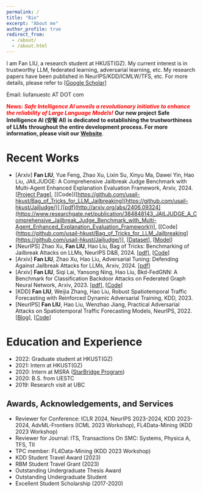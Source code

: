 ```yaml
---
permalink: /
title: "Bio"
excerpt: "About me"
author_profile: true
redirect_from: 
  - /about/
  - /about.html
---
```


I am Fan LIU, a research student at HKUST(GZ). My current interest is in trustworthy LLM, federated learning, adversarial learning, etc. My research papers  have been published in NeurIPS/KDD/ICMLW/TFS, etc.  For more details, please refer to [[Google Scholar](https://scholar.google.com/citations?hl=en&user=w_T6VSsAAAAJ&view_op=list_works&gmla=AJsN-F6dCU5T7zqsidfpbWQ8dM-gnrcr_B7HR2Al0KB-Da0O4rcUVdg50B8s5frd_M45ZL6BePe8-CSTML8ov3F66_cbUYBgM835uoGWaepf8tveijtCUcc)]

Email: liufanuestc AT DOT com

<span style="color:red;">**News:** ***Safe Intelligence AI unveils a revolutionary initiative to enhance the reliability of Large Language Models!***</span> **Our new project** **Safe Intelligence AI (安智 AI)** **is dedicated to establishing the trustworthiness of** **LLMs** **throughout the entire development process. For more information, please visit our** [**Website**](https://secure-intelligence.github.io/).





Recent Works
======
* [Arxiv] **Fan LIU**, Yue Feng, Zhao Xu, Lixin Su, Xinyu Ma, Dawei Yin, Hao Liu, JAILJUDGE: A Comprehensive Jailbreak Judge Benchmark with Multi-Agent Enhanced Explanation Evaluation Framework, Arxiv, 2024. [[Project Page](https://usail-hkust.github.io/Jailjudge/)], [[Code]([https://github.com/usail-hkust/Bag_of_Tricks_for_LLM_Jailbreaking](https://github.com/usail-hkust/Jailjudge/)],[[pdf](http://arxiv.org/abs/2406.09324](https://www.researchgate.net/publication/384848143_JAILJUDGE_A_Comprehensive_Jailbreak_Judge_Benchmark_with_Multi-Agent_Enhanced_Explanation_Evaluation_Framework))], [[Code](https://github.com/usail-hkust/Bag_of_Tricks_for_LLM_Jailbreaking](https://github.com/usail-hkust/Jailjudge/)], [[Dataset](https://huggingface.co/datasets/usail-hkust/JailJudge)], [[Model](https://huggingface.co/usail-hkust/JailJudge-guard)]
* [NeurIPS] Zhao Xu, **Fan LIU**, Hao Liu, Bag of Tricks: Benchmarking of Jailbreak Attacks on LLMs, NeurIPS D&B, 2024. [[pdf](http://arxiv.org/abs/2406.09324)], [[Code](https://github.com/usail-hkust/Bag_of_Tricks_for_LLM_Jailbreaking)]
* [Arxiv] **Fan LIU**, Zhao Xu, Hao Liu, Adversarial Tuning: Defending Against Jailbreak Attacks for LLMs, Arxiv, 2024. [[pdf](https://arxiv.org/pdf/2406.06622)]
* [Arxiv] **Fan LIU**, Siqi Lai, Yansong Ning, Hao Liu, Bkd-FedGNN: A Benchmark for Classification Backdoor Attacks on Federated Graph Neural Network, Arxiv, 2023. [[pdf](https://arxiv.org/abs/2306.10351)], [[Code](https://github.com/usail-hkust/BkdFedGCN)]
* [KDD] **Fan LIU**, Weijia Zhang, Hao Liu, Robust Spatiotemporal Traffic Forecasting with Reinforced Dynamic Adversarial Training, KDD, 2023.
* [NeurIPS] **Fan LIU**, Hao Liu, Wenzhao Jiang, Practical Adversarial Attacks on Spatiotemporal Traffic Forecasting Models, NeurIPS, 2022. [[Blog](https://hackmd.io/@tungsomot/H1CtgXDEo)], [[Code](https://github.com/usail-hkust/Adv-ST)]


Education and Experience
======
* 2022: Graduate student at HKUST(GZ)
* 2021: Intern at HKUST(GZ)
* 2020: Intern at MSRA ([StarBridge Program](https://www.msra.cn/zh-cn/connections/academic-programs/xingqiao)) 
* 2020: B.S. from UESTC   
* 2019: Research visit at UBC  


Awards, Acknowledgements, and Services
------
* Reviewer for Conference: ICLR 2024, NeurIPS 2023-2024, KDD 2023-2024, AdvML-Frontiers (ICML 2023 Workshop), FL4Data-Mining (KDD 2023 Workshop)
* Reviewer for Journal: ITS, Transactions On SMC: Systems, Physica A, TFS, TII
* TPC member: FL4Data-Mining (KDD 2023 Workshop)
* KDD Student Travel Award (2023)
* RBM Student Travel Grant (2023)
* Outstanding Undergraduate Thesis Award
* Outstanding Undergraduate Student
* Excellent Student Scholarship (2017-2020)
